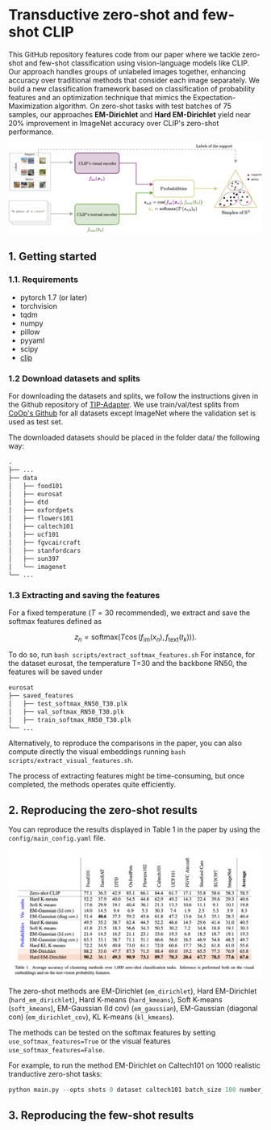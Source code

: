 # Transductive zero-shot and few-shot CLIP

This GitHub repository features code from our paper where we tackle zero-shot and few-shot classification using vision-language models like CLIP. Our approach handles groups of unlabeled images together, enhancing accuracy over traditional methods that consider each image separately. We build a new classification framework based on classification of probability features and an optimization technique that mimics the Expectation-Maximization algorithm. On zero-shot tasks with test batches of 75 samples, our approaches **EM-Dirichlet** and **Hard EM-Dirichlet** yield near 20% improvement in ImageNet accuracy over CLIP's zero-shot performance. 

<img src="figures/framework.png" scale=0.8/>

## 1. Getting started

### 1.1. Requirements

- pytorch 1.7 (or later)
- torchvision 
- tqdm
- numpy
- pillow
- pyyaml
- scipy
- [clip](https://github.com/openai/CLIP)


### 1.2 Download datasets and splits
For downloading the datasets and splits, we follow the instructions given in the Github repository of [TIP-Adapter](https://github.com/gaopengcuhk/Tip-Adapter). We use train/val/test splits from [CoOp's Github](https://github.com/KaiyangZhou/CoOp) for all datasets except ImageNet where the validation set is used as test set.

The downloaded datasets should be placed in the folder data/ the following way:

    .
    ├── ...
    ├── data           
    │   ├── food101       
    │   ├── eurosat       
    │   ├── dtd       
    │   ├── oxfordpets       
    │   ├── flowers101     
    │   ├── caltech101      
    │   ├── ucf101       
    │   ├── fgvcaircraft                
    │   ├── stanfordcars      
    │   ├── sun397        
    │   └── imagenet               
    └── ...

### 1.3 Extracting and saving the features
For a fixed temperature ($T=30$ recommended), we extract and save the softmax features defined as
```math 
z_n = \text{softmax}(T \cos(f_{\text{im}}(x_n), f_{\text{text}}(t_k) )).
```
To do so, run ```bash scripts/extract_softmax_features.sh```
For instance, for the dataset eurosat, the temperature T=30 and the backbone RN50, the features will be saved under

    eurosat
    ├── saved_features                    
    │   ├── test_softmax_RN50_T30.plk
    │   ├── val_softmax_RN50_T30.plk           
    │   ├── train_softmax_RN50_T30.plk           
    └── ...

Alternatively, to reproduce the comparisons in the paper, you can also compute directly the visual embeddings running ```bash scripts/extract_visual_features.sh```.

The process of extracting features might be time-consuming, but once completed, the methods operates quite efficiently.

## 2. Reproducing the zero-shot results

You can reproduce the results displayed in Table 1 in the paper by using the ```config/main_config.yaml``` file.

<img src="figures/table_1.png" scale=0.8/>

The zero-shot methods are EM-Dirichlet (```em_dirichlet```), Hard EM-Dirichlet (```hard_em_dirichlet```), Hard K-means (```hard_kmeans```), Soft K-means (```soft_kmeans```), EM-Gaussian (Id cov) (```em_gaussian```), EM-Gaussian (diagonal con) (```em_dirichlet_cov```), KL K-means (```kl_kmeans```). 

The methods can be tested on the softmax features by setting ```use_softmax_features=True``` or the visual features ```use_softmax_features=False```.

For example, to run the method EM-Dirichlet on Caltech101 on 1000 realistic tranductive zero-shot tasks: 
```python
python main.py --opts shots 0 dataset caltech101 batch_size 100 number_tasks 1000 use_softmax_feature True
```

## 3. Reproducing the few-shot results







